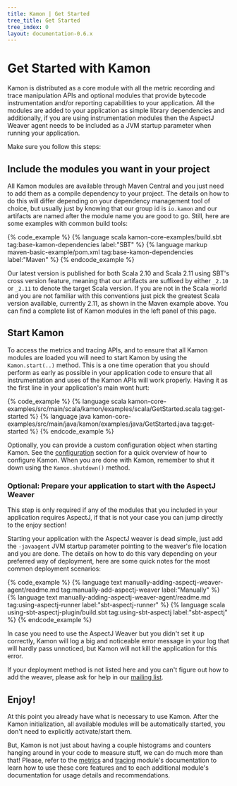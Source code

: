 ```yaml
---
title: Kamon | Get Started
tree_title: Get Started
tree_index: 0
layout: documentation-0.6.x
---
```


Get Started with Kamon
======================

Kamon is distributed as a core module with all the metric recording and trace manipulation APIs and optional modules
that provide bytecode instrumentation and/or reporting capabilities to your application. All the modules are added to
your application as simple library dependencies and additionally, if you are using instrumentation modules then the
AspectJ Weaver agent needs to be included as a JVM startup parameter when running your application.

Make sure you follow this steps:



Include the modules you want in your project
--------------------------------------------

All Kamon modules are available through Maven Central and you just need to add them as a compile dependency to your
project. The details on how to do this will differ depending on your dependency management tool of choice, but usually
just by knowing that our group id is `io.kamon` and our artifacts are named after the module name you are good to go.
Still, here are some examples with common build tools:

{% code_example %}
{%   language scala kamon-core-examples/build.sbt tag:base-kamon-dependencies label:"SBT" %}
{%   language markup maven-basic-example/pom.xml tag:base-kamon-dependencies label:"Maven" %}
{% endcode_example %}

Our latest version is published for both Scala 2.10 and Scala 2.11 using SBT's cross version feature, meaning that our
artifacts are suffixed by either `_2.10` or `_2.11` to denote the target Scala version. If you are not in the Scala
world and you are not familiar with this conventions just pick the greatest Scala version available, currently 2.11, as
shown in the Maven example above. You can find a complete list of Kamon modules in the left panel of this page.



Start Kamon
-----------

To access the metrics and tracing APIs, and to ensure that all Kamon modules are loaded you will need to start Kamon by
using the `Kamon.start(..)` method. This is a one time operation that you should perform as early as possible in your
application code to ensure that all instrumentation and uses of the Kamon APIs will work properly. Having it as the
first line in your application's main wont hurt:


{% code_example %}
{%   language scala kamon-core-examples/src/main/scala/kamon/examples/scala/GetStarted.scala tag:get-started %}
{%   language java kamon-core-examples/src/main/java/kamon/examples/java/GetStarted.java tag:get-started %}
{% endcode_example %}

Optionally, you can provide a custom configuration object when starting Kamon. See the [configuration] section for a
quick overview of how to configure Kamon. When you are done with Kamon, remember to shut it down using the
`Kamon.shutdown()` method.



### Optional: Prepare your application to start with the AspectJ Weaver ###

This step is only required if any of the modules that you included in your application requires AspectJ, if that is not
your case you can jump directly to the enjoy section!

Starting your application with the AspectJ weaver is dead simple, just add the `-javaagent` JVM startup parameter
pointing to the weaver's file location and you are done. The details on how to do this vary depending on your preferred
way of deployment, here are some quick notes for the most common deployment scenarios:

{% code_example %}
{%   language text manually-adding-aspectj-weaver-agent/readme.md tag:manually-add-aspectj-weaver label:"Manually" %}
{%   language text manually-adding-aspectj-weaver-agent/readme.md tag:using-aspectj-runner label:"sbt-aspectj-runner" %}
{%   language scala using-sbt-aspectj-plugin/build.sbt tag:using-sbt-aspectj label:"sbt-aspectj" %}
{% endcode_example %}

In case you need to use the AspectJ Weaver but you didn't set it up correctly, Kamon will log a big and noticeable error
message in your log that will hardly pass unnoticed, but Kamon will not kill the application for this error.

If your deployment method is not listed here and you can't figure out how to add the weaver, please ask for help in our
[mailing list].



Enjoy!
------

At this point you already have what is necessary to use Kamon. After the Kamon initialization, all available modules
will be automatically started, you don't need to explicitly activate/start them.

But, Kamon is not just about having a couple histograms and counters hanging around in your code to measure stuff, we
can do much more than that! Please, refer to the [metrics] and [tracing] module's documentation to learn how to use
these core features and to each additional module's documentation for usage details and recommendations.


[Akka]: http://akka.io/
[configuration]: /documentation/kamon-core/0.6.6/configuration/
[sbt-aspectj]: https://github.com/sbt/sbt-aspectj/
[load-time weaving example]: https://github.com/sbt/sbt-aspectj/tree/master/src/sbt-test/weave/load-time/
[tracing]: /documentation/kamon-core/0.6.6/tracing/core-concepts/
[metrics]: /documentation/kamon-core/0.6.6/metrics/core-concepts/
[mailing list]: https://groups.google.com/forum/#!forum/kamon-user
